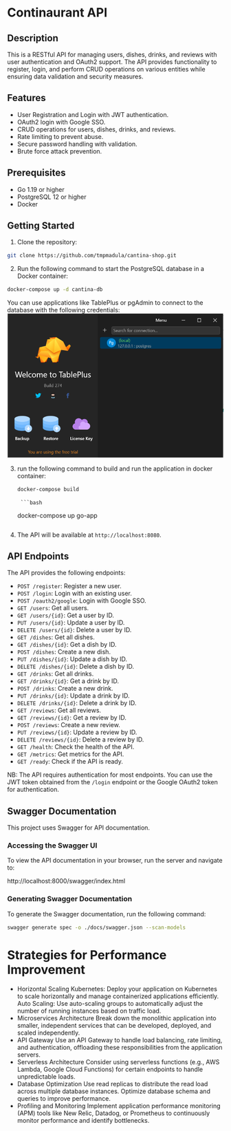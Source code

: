 
[comment]: # (create a readme file for the project)

# Continaurant API

## Description

This is a RESTful API for managing users, dishes, drinks, and reviews with user authentication and OAuth2 support. The API provides functionality to register, login, and perform CRUD operations on various entities while ensuring data validation and security measures.

## Features

- User Registration and Login with JWT authentication.
- OAuth2 login with Google SSO.
- CRUD operations for users, dishes, drinks, and reviews.
- Rate limiting to prevent abuse.
- Secure password handling with validation.
- Brute force attack prevention.

## Prerequisites

- Go 1.19 or higher
- PostgreSQL 12 or higher
- Docker 



## Getting Started

1. Clone the repository:

```bash
git clone https://github.com/tmpmadula/cantina-shop.git
```


2. Run the following command to start the PostgreSQL database in a Docker container:

```bash
docker-compose up -d cantina-db
```

You can use applications like TablePlus or pgAdmin to connect to the database with the following credentials: ![screenshot](images/db.png)

3. run the following command to build and run the application in docker container:
    
    ```bash
    docker-compose build
    ```

        ```bash
    docker-compose up go-app
    ```

5. The API will be available at `http://localhost:8080`.

## API Endpoints

The API provides the following endpoints:

- `POST /register`: Register a new user.
- `POST /login`: Login with an existing user.
- `POST /oauth2/google`: Login with Google SSO.
- `GET /users`: Get all users.
- `GET /users/{id}`: Get a user by ID.
- `PUT /users/{id}`: Update a user by ID.
- `DELETE /users/{id}`: Delete a user by ID.
- `GET /dishes`: Get all dishes.
- `GET /dishes/{id}`: Get a dish by ID.
- `POST /dishes`: Create a new dish.
- `PUT /dishes/{id}`: Update a dish by ID.
- `DELETE /dishes/{id}`: Delete a dish by ID.
- `GET /drinks`: Get all drinks.
- `GET /drinks/{id}`: Get a drink by ID.
- `POST /drinks`: Create a new drink.
- `PUT /drinks/{id}`: Update a drink by ID.
- `DELETE /drinks/{id}`: Delete a drink by ID.
- `GET /reviews`: Get all reviews.
- `GET /reviews/{id}`: Get a review by ID.
- `POST /reviews`: Create a new review.
- `PUT /reviews/{id}`: Update a review by ID.
- `DELETE /reviews/{id}`: Delete a review by ID.
- `GET /health`: Check the health of the API.
- `GET /metrics`: Get metrics for the API.
- `GET /ready`: Check if the API is ready.

NB: The API requires authentication for most endpoints. You can use the JWT token obtained from the `/login` endpoint or the Google OAuth2 token for authentication.


## Swagger Documentation

This project uses Swagger for API documentation.

### Accessing the Swagger UI

To view the API documentation in your browser, run the server and navigate to:

http://localhost:8000/swagger/index.html

### Generating Swagger Documentation

To generate the Swagger documentation, run the following command:

```sh
swagger generate spec -o ./docs/swagger.json --scan-models
```


# Strategies for Performance Improvement
- Horizontal Scaling
Kubernetes: Deploy your application on Kubernetes to scale horizontally and manage containerized applications efficiently.
Auto Scaling: Use auto-scaling groups to automatically adjust the number of running instances based on traffic load.
- Microservices Architecture
Break down the monolithic application into smaller, independent services that can be developed, deployed, and scaled independently.
- API Gateway
Use an API Gateway to handle load balancing, rate limiting, and authentication, offloading these responsibilities from the application servers.
- Serverless Architecture
Consider using serverless functions (e.g., AWS Lambda, Google Cloud Functions) for certain endpoints to handle unpredictable loads.
- Database Optimization
Use read replicas to distribute the read load across multiple database instances.
Optimize database schema and queries to improve performance.
- Profiling and Monitoring
Implement application performance monitoring (APM) tools like New Relic, Datadog, or Prometheus to continuously monitor performance and identify bottlenecks.